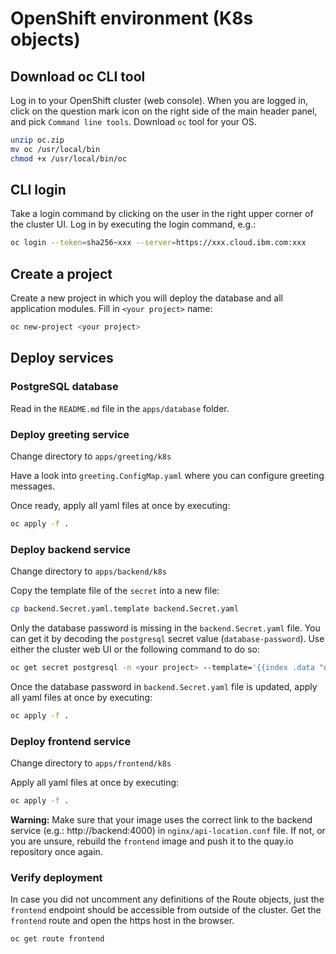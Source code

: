 # OpenShift environment (K8s objects)

## Download oc CLI tool

Log in to your OpenShift cluster (web console). When you are logged in, click on the question mark icon on the right side of the main header panel, and pick `Command line tools`.
Download `oc` tool for your OS.

```bash
unzip oc.zip
mv oc /usr/local/bin
chmod +x /usr/local/bin/oc
```

## CLI login

Take a login command by clicking on the user in the right upper corner of the cluster UI.
Log in by executing the login command, e.g.:

```bash
oc login --token=sha256~xxx --server=https://xxx.cloud.ibm.com:xxx
```

## Create a project

Create a new project in which you will deploy the database and all application modules. Fill in `<your project>` name:

```bash
oc new-project <your project>
```

## Deploy services

### PostgreSQL database

Read in the `README.md` file in the `apps/database` folder.

### Deploy greeting service

Change directory to `apps/greeting/k8s`

Have a look into `greeting.ConfigMap.yaml` where you can configure greeting messages.

Once ready, apply all yaml files at once by executing:

```bash
oc apply -f .
```

### Deploy backend service

Change directory to `apps/backend/k8s`

Copy the template file of the `secret` into a new file:

```bash
cp backend.Secret.yaml.template backend.Secret.yaml
```

Only the database password is missing in the `backend.Secret.yaml` file. You can get it by decoding the `postgresql` secret value (`database-password`). Use either the cluster web UI or the following command to do so:

```bash
oc get secret postgresql -n <your project> --template='{{index .data "database-password"}}' | base64 -d
```

Once the database password in `backend.Secret.yaml` file is updated, apply all yaml files at once by executing:

```bash
oc apply -f .
```

### Deploy frontend service

Change directory to `apps/frontend/k8s`

Apply all yaml files at once by executing:

```bash
oc apply -f .
```

**Warning:** Make sure that your image uses the correct link to the backend service (e.g.: http://backend:4000) in `nginx/api-location.conf` file. If not, or you are unsure, rebuild the `frontend` image and push it to the quay.io repository once again.

### Verify deployment

In case you did not uncomment any definitions of the Route objects, just the `frontend` endpoint should be accessible from outside of the cluster. Get the `frontend` route and open the https host in the browser.

```bash
oc get route frontend
```
